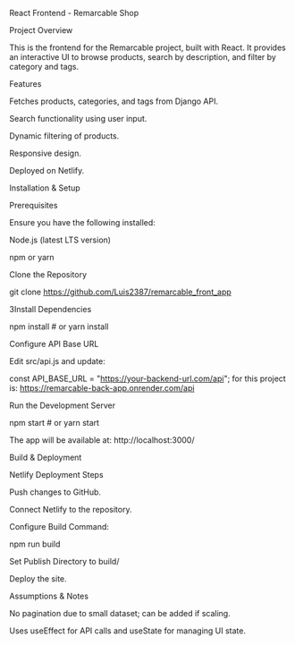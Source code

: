 React Frontend - Remarcable Shop

Project Overview

This is the frontend for the Remarcable project, built with React. It provides an interactive UI to browse products, search by description, and filter by category and tags.

Features

Fetches products, categories, and tags from Django API.

Search functionality using user input.

Dynamic filtering of products.

Responsive design.

Deployed on Netlify.

Installation & Setup

Prerequisites

Ensure you have the following installed:

Node.js (latest LTS version)

npm or yarn

Clone the Repository

git clone https://github.com/Luis2387/remarcable_front_app

3Install Dependencies

npm install  # or yarn install

Configure API Base URL

Edit src/api.js and update:

const API_BASE_URL = "https://your-backend-url.com/api";
for this project is: https://remarcable-back-app.onrender.com/api

Run the Development Server

npm start  # or yarn start

The app will be available at: http://localhost:3000/

Build & Deployment

Netlify Deployment Steps

Push changes to GitHub.

Connect Netlify to the repository.

Configure Build Command:

npm run build

Set Publish Directory to build/

Deploy the site.



Assumptions & Notes

No pagination due to small dataset; can be added if scaling.

Uses useEffect for API calls and useState for managing UI state.
